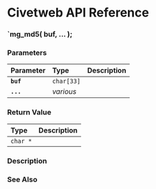 # Civetweb API Reference

### `mg_md5( buf, ... );

### Parameters

| Parameter | Type | Description |
| :--- | :--- | :--- |
|**`buf`**|`char[33]`||
|**`...`**|*various*||

### Return Value

| Type | Description |
| :--- | :--- |
|`char *`||

### Description

### See Also
